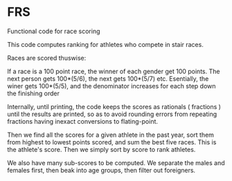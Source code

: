 # FRS
Functional code for race scoring

This code computes ranking for athletes who compete in stair races. 

Races are scored thuswise:

If a race is a 100 point race, the winner of each gender get 100 points. 
The next person gets 100*(5/6), the next gets 100*(5/7) etc. Esentially, 
the winer gets 100*(5/5), and the denominator increases for each step down 
the finishing order  

Internally, until printing, the code keeps the scores as rationals ( fractions )
until the results are printed, so as to avoid rounding errors from repeating fractions 
having inexact conversions to flating-point.  

Then we find all the scores for a given athlete in the past year, sort them from 
highest to lowest points scored, and sum the best five races. This is the 
athlete's score.  Then we simply sort by score to rank athletes. 

We also have many sub-scores to be computed.  We separate the males and females 
first, then beak into age groups, then filter out foreigners.  

